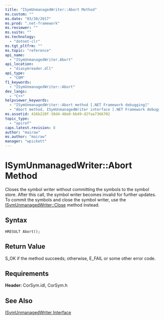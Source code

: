 ```yaml
---
title: "ISymUnmanagedWriter::Abort Method"
ms.custom: ""
ms.date: "03/30/2017"
ms.prod: ".net-framework"
ms.reviewer: ""
ms.suite: ""
ms.technology: 
  - "dotnet-clr"
ms.tgt_pltfrm: ""
ms.topic: "reference"
api_name: 
  - "ISymUnmanagedWriter.Abort"
api_location: 
  - "diasymreader.dll"
api_type: 
  - "COM"
f1_keywords: 
  - "ISymUnmanagedWriter::Abort"
dev_langs: 
  - "C++"
helpviewer_keywords: 
  - "ISymUnmanagedWriter::Abort method [.NET Framework debugging]"
  - "Abort method, ISymUnmanagedWriter interface [.NET Framework debugging]"
ms.assetid: 416b220f-38d4-48e0-bb49-d2faa7366702
topic_type: 
  - "apiref"
caps.latest.revision: 8
author: "mairaw"
ms.author: "mairaw"
manager: "wpickett"
---
```

# ISymUnmanagedWriter::Abort Method
Closes the symbol writer without committing the symbols to the symbol store. After this call, the symbol writer becomes invalid for further updates. To commit the symbols and close the symbol writer, use the [ISymUnmanagedWriter::Close](../../../../docs/framework/unmanaged-api/diagnostics/isymunmanagedwriter-close-method.md) method instead.  
  
## Syntax  
  
```  
HRESULT Abort();  
```  
  
## Return Value  
 S_OK if the method succeeds; otherwise, E_FAIL or some other error code.  
  
## Requirements  
 **Header:** CorSym.idl, CorSym.h  
  
## See Also  
 [ISymUnmanagedWriter Interface](../../../../docs/framework/unmanaged-api/diagnostics/isymunmanagedwriter-interface.md)
